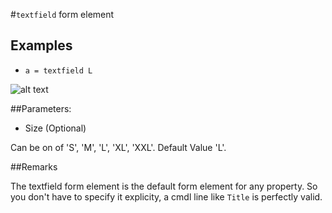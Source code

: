 #`textfield` form element

## Examples

* `a = textfield L`

![alt text](https://github.com/nhagemann/anycontent-cmdl-docs/raw/master/textfield.jpg)

##Parameters:

* Size (Optional)

Can be on of 'S', 'M', 'L', 'XL', 'XXL'. Default Value 'L'.

##Remarks

The textfield form element is the default form element for any property. So you don't have to specify it explicity, a cmdl line like `Title` is perfectly valid.

